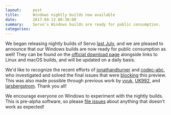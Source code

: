 ```yaml
---
layout:     post
title:      Windows nightly builds now available
date:       2017-04-13 00:30:00
summary:    Servo's Windows builds are ready for public consumption.
categories:
---
```


We began releasing nightly builds of Servo [last July](http://blog.servo.org/2016/06/30/servo-nightlies/), and we are pleased
to announce that our Windows builds are now ready for public consumption as well! They can be found on the
[official download page](https://download.servo.org/) alongside links to Linux and macOS builds, and will be updated on a
daily basis.

We'd like to recognize the recent efforts of [jonathandturner](https://github.com/jonathandturner) and
[codec-abc](https://github.com/codec-abc), who investigated and solved the final issues that were
[blocking](https://github.com/servo/servo/issues/12125) this preview. This was also made possible through previous work by
[vvuk](https://github.com/vvuk/), [UK992](https://github.com/uk992), and [larsbergstrom](https://github.com/larsbergstrom). Thank you all!

We encourage everyone on Windows to experiment with the nightly builds. This is pre-alpha software, so please
[file issues](https://github.com/servo/servo/issues/new) about anything that doesn't work as expected!
